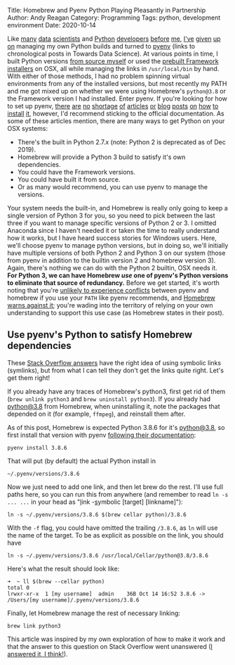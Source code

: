 Title: Homebrew and Pyenv Python Playing Pleasantly in Partnership
Author: Andy Reagan
Category: Programming
Tags: python, development environment
Date: 2020-10-14

Like [many](https://towardsdatascience.com/how-to-setup-a-python-environment-for-machine-learning-354d6c29a264) [data](https://towardsdatascience.com/power-up-your-python-projects-with-visual-studio-code-401f78dd97eb) [scientists](https://towardsdatascience.com/the-python-dreamteam-27f6f9f08c34) and [Python](https://towardsdatascience.com/guide-of-choosing-package-management-tool-for-data-science-project-809a093efd46) [developers](https://towardsdatascience.com/how-to-setup-an-awesome-python-environment-for-data-science-or-anything-else-35d358cc95d5) [before](https://towardsdatascience.com/managing-virtual-environment-with-pyenv-ae6f3fb835f8) [me](https://towardsdatascience.com/power-up-your-python-projects-with-visual-studio-code-401f78dd97eb),
[I've](https://towardsdatascience.com/setting-up-your-data-science-work-bench-4a8d3a28205c) [given](https://towardsdatascience.com/python-environment-101-1d68bda3094d) [up](https://towardsdatascience.com/venvs-pyenvs-pipenvs-oh-my-2411149e2f43) [on](https://towardsdatascience.com/the-top-4-virtual-environments-in-python-for-data-scientists-5db1c01fd779) managing my own Python builds and turned to [pyenv](https://github.com/pyenv/pyenv) (links to chronological posts in Towards Data Science).
At various points in time, I built Python versions [from source myself](https://www.python.org/downloads/source/) or used the [prebuilt Framework installers](https://www.python.org/downloads/mac-osx/) on OSX, all while managing the links in `/usr/local/bin` by hand.
With either of those methods, I had no problem spinning virtual environments from any of the installed versions, but most recently my PATH and me got mixed up on whether we were using Homebrew's `python@3.8` or the Framework version I had installed.
Enter pyenv.
If you're looking for how to set up pyenv, [there](https://amaral.northwestern.edu/resources/guides/pyenv-tutorial) [are](https://opensource.com/article/20/4/pyenv) [no](https://www.liquidweb.com/kb/how-to-install-pyenv-on-ubuntu-18-04/) [shortage](https://wilsonmar.github.io/pyenv/) [of](https://mungingdata.com/python/how-pyenv-works-shims/) [articles](https://realpython.com/intro-to-pyenv/) [or](https://medium.com/python-every-day/python-development-on-macos-with-pyenv-2509c694a808) [blog](https://medium.com/@weights_biases/pyenv-tutorial-for-machine-learning-9638e43a790f) [posts](https://sourabhbajaj.com/mac-setup/Python/) [on](https://anil.io/blog/python/pyenv/using-pyenv-to-install-multiple-python-versions-tox/) [how](https://stackabuse.com/managing-python-environments-with-direnv-and-pyenv/) [to](https://duncanleung.com/set-up-python-pyenv-virtualenv-poetry/) [install](https://binx.io/blog/2019/04/12/installing-pyenv-on-macos/) [it](https://www.digitalocean.com/community/tutorials/how-to-manage-python-with-pyenv-and-direnv), however, I'd recommend sticking to the official documentation.
As some of these articles mention, there are many ways to get Python on your OSX systems:

- There's the built in Python 2.7.x (note: Python 2 is deprecated as of Dec 2019).
- Homebrew will provide a Python 3 build to satisfy it's own dependencies.
- You could have the Framework versions.
- You could have built it from source.
- Or as many would recommend, you can use pyenv to manage the versions.

Your system needs the built-in, and Homebrew is really only going to keep a single version of Python 3 for you, so you need to pick between the last three if you want to manage specific versions of Python 2 or 3.
I omitted Anaconda since I haven't needed it or taken the time to really understand how it works, but I have heard success stories for Windows users.
Here, we'll choose pyenv to manage python versions, but in doing so, we'll initially have multiple versions of both Python 2 and Python 3 on our system (those from pyenv in addition to the builtin version 2 and homebrew version 3).
Again, there's nothing we can do with the Python 2 builtin, OSX needs it.
**For Python 3, we can have Homebrew _use_ one of pyenv's Python versions to eliminate that source of redundancy.**
Before we get started, it's worth noting that you're [unlikely to experience conflicts](https://stackoverflow.com/questions/32018969/coexistence-of-homebrew-and-pyenv-on-macosx-yosemite/64364243#64364243) between pyenv and homebrew if you use your `PATH` like pyenv recommends, and [Homebrew warns against it](https://docs.brew.sh/Homebrew-and-Python); you're wading into the territory of relying on your own understanding to support this use case (as Homebrew states in their post).

## Use pyenv's Python to satisfy Homebrew dependencies

These [Stack Overflow answers](https://stackoverflow.com/questions/30499795/how-can-i-make-homebrews-python-and-pyenv-live-together) have the right idea of using symbolic links (symlinks), but from what I can tell they don't get the links quite right.
Let's get them right!

If you already have any traces of Homebrew's python3, first get rid of them (`brew unlink python3` and `brew uninstall python3`). If you already had python@3.8 from Homebrew, when uninstalling it, note the packages that depended on it (for example, `ffmpeg`), and reinstall them after.

As of this post, Homebrew is expected Python 3.8.6 for it's python@3.8, so first install that version with pyenv [following their documentation](https://github.com/pyenv/pyenv):

    pyenv install 3.8.6

That will put (by default) the actual Python install in

    ~/.pyenv/versions/3.8.6

Now we just need to add one link, and then let brew do the rest. I'll use full paths here, so you can run this from anywhere (and remember to read `ln -s ... ...` in your head as "<u>l</u>ink -<u>s</u>ymbolic [target] [linkname]"):

    ln -s ~/.pyenv/versions/3.8.6 $(brew cellar python)/3.8.6

With the `-f` flag, you could have omitted the trailing `/3.8.6`, as `ln` will use the name of the target. To be as explicit as possible on the link, you should have

    ln -s ~/.pyenv/versions/3.8.6 /usr/local/Cellar/python@3.8/3.8.6

Here's what the result should look like:

    ➜  ~ ll $(brew --cellar python)
    total 0
    lrwxr-xr-x  1 [my username]  admin    36B Oct 14 16:52 3.8.6 ->
    /Users/[my username]/.pyenv/versions/3.8.6

Finally, let Homebrew manage the rest of necessary linking:

    brew link python3

This article was inspired by my own exploration of how to make it work and that the answer to this question on Stack Overflow went unanswered ([I answered it, I think!](https://stackoverflow.com/a/64364156/2577988)).
